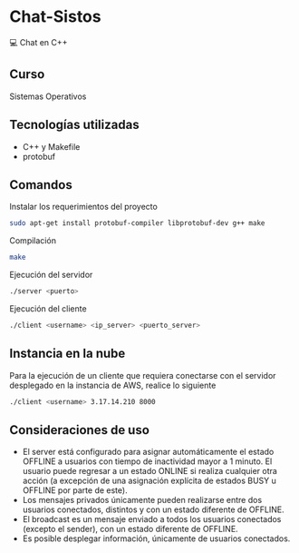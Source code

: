 # Chat-Sistos
💻 Chat en C++
## Curso
Sistemas Operativos
## Tecnologías utilizadas
- C++ y Makefile
- protobuf
## Comandos
Instalar los requerimientos del proyecto
```sh
sudo apt-get install protobuf-compiler libprotobuf-dev g++ make
```
Compilación
```sh
make
```
Ejecución del servidor
```sh
./server <puerto>
```
Ejecución del cliente
```sh
./client <username> <ip_server> <puerto_server>
```
## Instancia en la nube
Para la ejecución de un cliente que requiera conectarse con el servidor desplegado en la instancia de AWS, realice lo siguiente
```sh
./client <username> 3.17.14.210 8000
```
## Consideraciones de uso
- El server está configurado para asignar automáticamente el estado OFFLINE a usuarios con tiempo de inactividad mayor a 1 minuto. El usuario puede regresar a un estado ONLINE si realiza cualquier otra acción (a excepción de una asignación explícita de estados BUSY u OFFLINE por parte de este).
- Los mensajes privados únicamente pueden realizarse entre dos usuarios conectados, distintos y con un estado diferente de OFFLINE.
- El broadcast es un mensaje enviado a todos los usuarios conectados (excepto el sender), con un estado diferente de OFFLINE.
- Es posible desplegar información, únicamente de usuarios conectados.
